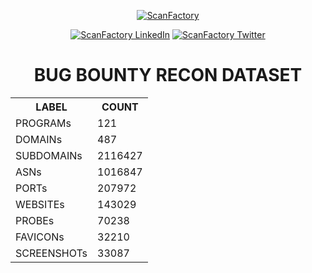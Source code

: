 <div align='center'><p><a href='https://in.scanfactory.io'><img src='scanfactory.png' alt='ScanFactory'></a><div id='badges'><a href='https://www.linkedin.com/company/scanfactory-io'><img src='https://img.shields.io/badge/LinkedIn-black?style=for-the-badge&logo=linkedin&logoColor=white' alt='ScanFactory LinkedIn'/></a> <a href='https://twitter.com/scanfactory_io'><img src='https://img.shields.io/badge/Twitter-black?style=for-the-badge&logo=twitter&logoColor=white' alt='ScanFactory Twitter'/></a></div><h1>BUG BOUNTY RECON DATASET</h1><table>
<tr><th>LABEL</th><th>COUNT</th></tr>
<tr><td>PROGRAMs</th><td>121</th></tr>
<tr><td>DOMAINs</th><td>487</th></tr>
<tr><td>SUBDOMAINs</th><td>2116427</th></tr>
<tr><td>ASNs</th><td>1016847</th></tr>
<tr><td>PORTs</th><td>207972</th></tr>
<tr><td>WEBSITEs</th><td>143029</th></tr>
<tr><td>PROBEs</th><td>70238</th></tr>
<tr><td>FAVICONs</th><td>32210</th></tr>
<tr><td>SCREENSHOTs</th><td>33087</th></tr>
</table></p></div>
